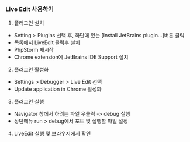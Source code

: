 ### Live Edit 사용하기
1. 플러그인 설치
- Setting > Plugins 선택 후, 하단에 있는 [Install JetBrains plugin...]버튼 클릭
- 목록에서 LiveEdit 클릭후 설치
- PhpStorm 재시작
- Chrome extension에 JetBrains IDE Support 설치 

2. 플러그인 활성화 
- Settings > Debugger > Live Edit 선택 
- Update application in Chrome 활성화

3. 플러그인 실행
- Navigator 창에서 하려는 파일 우클릭 -> debug 실행
- 상단메뉴 run > debug에서 포트 및 실행할 파일 설정

4. LiveEdit 실행 및 브라우저에서 확인
